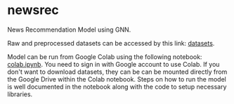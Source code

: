 # newsrec
News Recommendation Model using GNN.

Raw and preprocessed datasets can be accessed by this link: [datasets](https://drive.google.com/drive/folders/19_hl4deYR4hsySeCoti3a45AS7-GTiV9?usp=sharing).

Model can be run from Google Colab using the following notebook: [colab.ipynb](https://drive.google.com/file/d/1ExS8Zohr1-SI-yT4nHiFslZ0Gaw21H6S/view?usp=sharing). You need to sign in with Google account to use Colab. If you don't want to download datasets, they can be can be mounted directly from the Google Drive within the Colab notebook. Steps on how to run the model is well documented in the notebook along with the code to setup necessary libraries.

